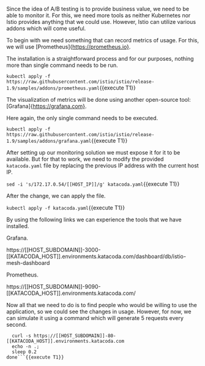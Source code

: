 Since the idea of A/B testing is to provide business value, we need to be able to monitor it.
For this, we need more tools as neither Kubernetes nor Istio provides anything that we could use.
However, Istio can utilize various addons which will come useful.

To begin with we need something that can record metrics of usage. For this, we will use [Prometheus]{https://prometheus.io}.

The installation is a straightforward process and for our purposes, nothing more than single command needs to be run.

`kubectl apply -f https://raw.githubusercontent.com/istio/istio/release-1.9/samples/addons/prometheus.yaml`{{execute T1}}

The visualization of metrics will be done using another open-source tool: [Grafana]{https://grafana.com}. 

Here again, the only single command needs to be executed.

`kubectl apply -f https://raw.githubusercontent.com/istio/istio/release-1.9/samples/addons/grafana.yaml`{{execute T1}}

After setting up our monitoring solution we must expose it for it to be available.
But for that to work, we need to modify the provided `katacoda.yaml` file by replacing the previous IP address with the current host IP.

`sed -i 's/172.17.0.54/[[HOST_IP]]/g' katacoda.yaml`{{execute T1}}

After the change, we can apply the file.

`kubectl apply -f katacoda.yaml`{{execute T1}}

By using the following links we can experience the tools that we have installed.

Grafana.

https://[[HOST_SUBDOMAIN]]-3000-[[KATACODA_HOST]].environments.katacoda.com/dashboard/db/istio-mesh-dashboard

Prometheus.

https://[[HOST_SUBDOMAIN]]-9090-[[KATACODA_HOST]].environments.katacoda.com/

Now all that we need to do is to find people who would be willing to use the application, so we could see the changes in usage.
However, for now, we can simulate it using a command which will generate 5 requests every second.

```while true; do
  curl -s https://[[HOST_SUBDOMAIN]]-80-[[KATACODA_HOST]].environments.katacoda.com
  echo -n .;
  sleep 0.2
done```{{execute T1}}
